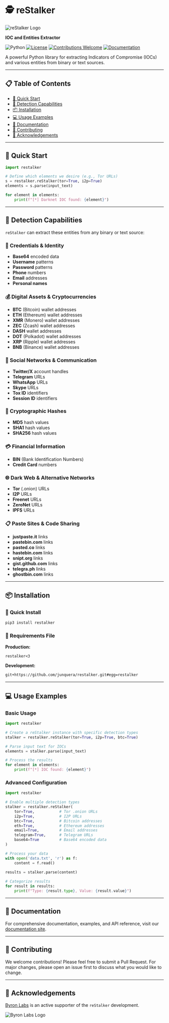 # 🕵️ reStalker

![reStalker Logo](https://github.com/junquera/restalker/blob/develop/doc/img/icon.png)

**IOC and Entities Extractor**

![Python](https://img.shields.io/badge/python-3670A0?style=for-the-badge&logo=python&logoColor=ffdd54)
[![License](https://img.shields.io/badge/license-MIT-blue.svg?style=for-the-badge)](LICENSE)
[![Contributions Welcome](https://img.shields.io/badge/contributions-welcome-brightgreen.svg?style=for-the-badge)](https://github.com/dwyl/esta/issues)
[![Documentation](https://img.shields.io/badge/docs-available-blue.svg?style=for-the-badge)](https://deepwiki.com/junquera/restalker)

A powerful Python library for extracting Indicators of Compromise (IOCs) and various entities from binary or text sources.

---

## 📋 Table of Contents

- [🚀 Quick Start](#-quick-start)
- [🎯 Detection Capabilities](#-detection-capabilities)
- [📦 Installation](#-installation)
- [💻 Usage Examples](#-usage-examples)
- [📖 Documentation](#-documentation)
- [🤝 Contributing](#-contributing)
- [🙏 Acknowledgements](#-acknowledgements)

---

## 🚀 Quick Start

```python
import restalker

# Define which elements we desire (e.g., Tor URLs)
s = restalker.reStalker(tor=True, i2p=True)
elements = s.parse(input_text)

for element in elements:
    print(f"[*] Darknet IOC found: {element}")
```

---

## 🎯 Detection Capabilities

`reStalker` can extract these entities from any binary or text source:

### 🔐 Credentials & Identity

- **Base64** encoded data
- **Username** patterns
- **Password** patterns  
- **Phone** numbers
- **Email** addresses
- **Personal names**

### 💰 Digital Assets & Cryptocurrencies

- **BTC** (Bitcoin) wallet addresses
- **ETH** (Ethereum) wallet addresses
- **XMR** (Monero) wallet addresses
- **ZEC** (Zcash) wallet addresses
- **DASH** wallet addresses
- **DOT** (Polkadot) wallet addresses
- **XRP** (Ripple) wallet addresses
- **BNB** (Binance) wallet addresses

### 📱 Social Networks & Communication

- **Twitter/X** account handles
- **Telegram** URLs
- **WhatsApp** URLs
- **Skype** URLs
- **Tox ID** identifiers
- **Session ID** identifiers

### 🔐 Cryptographic Hashes

- **MD5** hash values
- **SHA1** hash values
- **SHA256** hash values

### 💳 Financial Information

- **BIN** (Bank Identification Numbers)
- **Credit Card** numbers

### 🌐 Dark Web & Alternative Networks

- **Tor** (.onion) URLs
- **I2P** URLs
- **Freenet** URLs
- **ZeroNet** URLs
- **IPFS** URLs

### 📋 Paste Sites & Code Sharing

- **justpaste.it** links
- **pastebin.com** links
- **pasted.co** links
- **hastebin.com** links
- **snipt.org** links
- **gist.github.com** links
- **telegra.ph** links
- **ghostbin.com** links

---

## 📦 Installation

### 🚀 Quick Install

```bash
pip3 install restalker
```

### 📄 Requirements File

**Production:**

```txt
restalker<3
```

**Development:**

```txt
git+https://github.com/junquera/restalker.git#egg=restalker
```

---

## 💻 Usage Examples

### Basic Usage

```python
import restalker

# Create a reStalker instance with specific detection types
stalker = restalker.reStalker(tor=True, i2p=True, btc=True)

# Parse input text for IOCs
elements = stalker.parse(input_text)

# Process the results
for element in elements:
    print(f"[*] IOC found: {element}")
```

### Advanced Configuration

```python
import restalker

# Enable multiple detection types
stalker = restalker.reStalker(
    tor=True,           # Tor .onion URLs
    i2p=True,           # I2P URLs
    btc=True,           # Bitcoin addresses
    eth=True,           # Ethereum addresses
    email=True,         # Email addresses
    telegram=True,      # Telegram URLs
    base64=True         # Base64 encoded data
)

# Process your data
with open('data.txt', 'r') as f:
    content = f.read()
    
results = stalker.parse(content)

# Categorize results
for result in results:
    print(f"Type: {result.type}, Value: {result.value}")
```

---

## 📖 Documentation

For comprehensive documentation, examples, and API reference, visit our [documentation site](https://deepwiki.com/junquera/restalker).

---

## 🤝 Contributing

We welcome contributions! Please feel free to submit a Pull Request. For major changes, please open an issue first to discuss what you would like to change.

---

## 🙏 Acknowledgements

[Byron Labs](https://byronlabs.io/) is an active supporter of the `reStalker` development.

![Byron Labs Logo](https://github.com/junquera/restalker/blob/develop/doc/img/logo_byronlabs.png)
